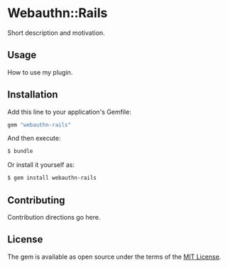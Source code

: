 # Webauthn::Rails
Short description and motivation.

## Usage
How to use my plugin.

## Installation
Add this line to your application's Gemfile:

```ruby
gem "webauthn-rails"
```

And then execute:
```bash
$ bundle
```

Or install it yourself as:
```bash
$ gem install webauthn-rails
```

## Contributing
Contribution directions go here.

## License
The gem is available as open source under the terms of the [MIT License](https://opensource.org/licenses/MIT).
